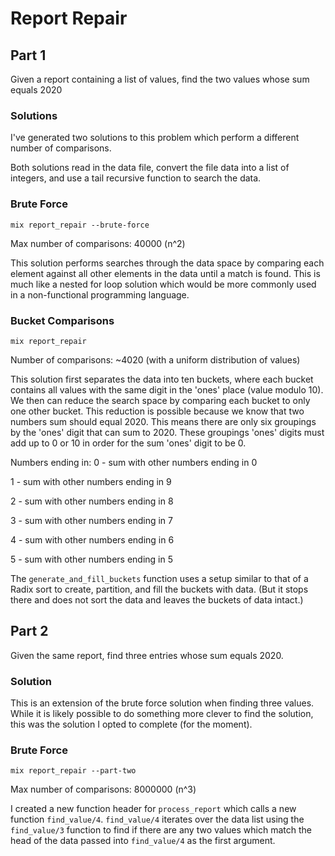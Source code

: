 # Report Repair

## Part 1
Given a report containing a list of values, find the two values whose sum equals 2020

### Solutions
I've generated two solutions to this problem which perform a different number of comparisons. 

Both solutions read in the data file, convert the file data into a list of integers, and use a tail recursive function to search the data. 

### Brute Force
```mix report_repair --brute-force```

Max number of comparisons: 40000 (n^2)

This solution performs searches through the data space by comparing each element against all other elements in the data until a match is found. This is much like a nested for loop solution which would be more commonly used in a non-functional programming language.

### Bucket Comparisons
```mix report_repair```

Number of comparisons: ~4020 (with a uniform distribution of values)

This solution first separates the data into ten buckets, where each bucket contains all values with the same digit in the 'ones' place (value modulo 10). We then can reduce the search space by comparing each bucket to only one other bucket. This reduction is possible because we know that two numbers sum should equal 2020. This means there are only six groupings by the 'ones' digit that can sum to 2020. These groupings 'ones' digits must add up to 0 or 10 in order for the sum 'ones' digit to be 0.

Numbers ending in:
0 - sum with other numbers ending in 0

1 - sum with other numbers ending in 9

2 - sum with other numbers ending in 8

3 - sum with other numbers ending in 7

4 - sum with other numbers ending in 6

5 - sum with other numbers ending in 5

The `generate_and_fill_buckets` function uses a setup similar to that of a Radix sort to create, partition, and fill the buckets with data. (But it stops there and does not sort the data and leaves the buckets of data intact.)

## Part 2
Given the same report, find three entries whose sum equals 2020.

### Solution

This is an extension of the brute force solution when finding three values. While it is likely possible to do something more clever to find the solution, this was the solution I opted to complete (for the moment).

### Brute Force
```mix report_repair --part-two```

Max number of comparisons: 8000000 (n^3)

I created a new function header for `process_report` which calls a new function `find_value/4`. `find_value/4` iterates over the data list using the `find_value/3` function to find if there are any two values which match the head of the data passed into `find_value/4` as the first argument. 
